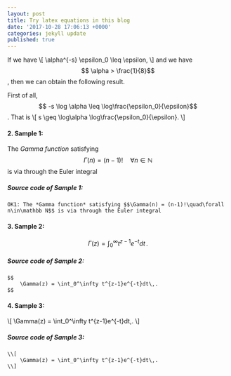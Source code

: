 ```yaml
---
layout: post
title: Try latex equations in this blog
date: '2017-10-28 17:06:13 +0000'
categories: jekyll update
published: true
--- 
```


<script type="text/javascript"
	src="https://cdn.mathjax.org/mathjax/latest/MathJax.js?config=TeX-AMS_HTML,
	/javascripts/MathJaxLocal.js
">
</script>

If we have 
\\[
\alpha^{-s} \epsilon_0 \leq \epsilon,
\\]
and we have $$ \alpha > \frac{1}{8}$$, then we can obtain the following result.

First of all, $$ -s \log \alpha \leq \log\frac{\epsilon_0}{\epsilon}$$. That is 
\\[
s \geq \log\alpha \log\frac{\epsilon_0}{\epsilon}.
\\]


#### 2. Sample 1:

The *Gamma function* satisfying $$\Gamma(n) = (n-1)!\quad\forall
n\in\mathbb N$$ is via through the Euler integral

##### Source code of Sample 1:

	OK1: The *Gamma function* satisfying $$\Gamma(n) = (n-1)!\quad\forall
	n\in\mathbb N$$ is via through the Euler integral


#### 3. Sample 2:
$$
\Gamma(z) = \int_0^\infty t^{z-1}e^{-t}dt\,.
$$

##### Source code of Sample 2:

	$$
		\Gamma(z) = \int_0^\infty t^{z-1}e^{-t}dt\,.
	$$

#### 4. Sample 3:
\\[
\Gamma(z) = \int_0^\infty t^{z-1}e^{-t}dt\,.
\\]

##### Source code of Sample 3:

	\\[
		\Gamma(z) = \int_0^\infty t^{z-1}e^{-t}dt\,.
	\\]

